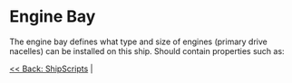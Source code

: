 # Engine Bay
The engine bay defines what type and size of engines (primary drive nacelles) can be installed on this ship. Should contain properties such as:

[<< Back: ShipScripts](../Ships/ShipScripts.md) |
